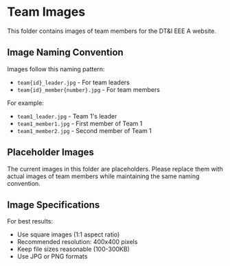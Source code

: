 
# Team Images

This folder contains images of team members for the DT&I EEE A website.

## Image Naming Convention

Images follow this naming pattern:
- `team{id}_leader.jpg` - For team leaders
- `team{id}_member{number}.jpg` - For team members

For example:
- `team1_leader.jpg` - Team 1's leader
- `team1_member1.jpg` - First member of Team 1
- `team1_member2.jpg` - Second member of Team 1

## Placeholder Images

The current images in this folder are placeholders. Please replace them with actual images of team members while maintaining the same naming convention.

## Image Specifications

For best results:
- Use square images (1:1 aspect ratio)
- Recommended resolution: 400x400 pixels
- Keep file sizes reasonable (100-300KB)
- Use JPG or PNG formats
